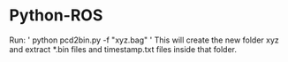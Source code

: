 # Python-ROS

Run: 
'
python pcd2bin.py -f "xyz.bag"
'
This will create the new folder xyz and extract *.bin files and timestamp.txt files inside that folder.
